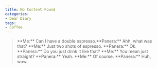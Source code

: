 ```yaml
---
title: No Content Found
categories:
- Dear Diary
tags:
- Coffee
---
```


<blockquote>
**Me:** Can I have a double espresso.**Panera:** Ahh, what was that?
**Me:** Just two shots of espresso.
**Panera:** Ok.
**Panera:** Do you just drink it like that?
**Me:** You mean just straight?
**Panera:** Yeah.
**Me:** Of course.
**Panera:** Huh, wow.
</blockquote>

